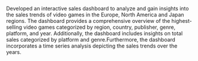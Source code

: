 Developed an interactive sales dashboard to analyze and gain insights into the sales trends of video games in the Europe, North America and Japan regions.
The dashboard provides a comprehensive overview of the highest-selling video games categorized by region, country, publisher, genre, platform, and year. Additionally, the dashboard includes insights on total sales categorized by platform and genre.Furthermore, the dashboard incorporates a time series analysis depicting the sales trends over the years.
